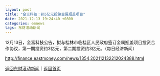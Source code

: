 ```yaml
---
layout: post
title: "金富科技：拟6亿元投建金属瓶盖项目"
date: 2021-12-13 19:24:40 +0800
categories: emnews
tags: 东财滚动新闻
---
```


12月13日，金富科技公告，拟与桂林市临桂区人民政府签订金属瓶盖项目投资合作协议，第一期投资约3亿元，第二期投资约3亿元。（每日经济新闻）

<http://finance.eastmoney.com/news/1354,202112132212024388.html>

[返回东财滚动新闻](//finews.withounder.com/emnews/)｜[返回首页](//finews.withounder.com/)